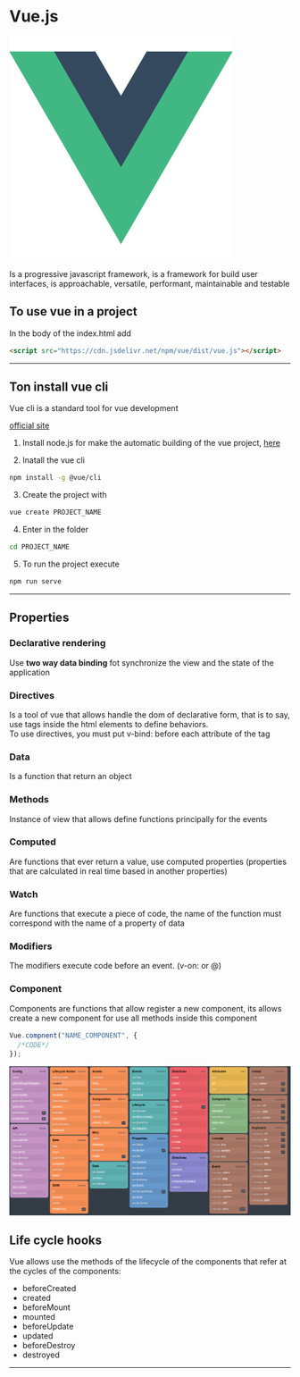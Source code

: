 # Vue.js

![vue logo](img/vueJS.png)

Is a progressive javascript framework, is a framework for build user interfaces, is approachable, versatile, performant, maintainable and testable

## To use vue in a project

In the body of the index.html add

```html
<script src="https://cdn.jsdelivr.net/npm/vue/dist/vue.js"></script>
```

---

## Ton install vue cli

Vue cli is a standard tool for vue development

[official site](https://cli.vuejs.org/)

1. Install node.js for make the automatic building of the vue project, [here](https://nodejs.org/es/download/)

2. Inatall the vue cli

```bash
npm install -g @vue/cli
```

3. Create the project with

```bash
vue create PROJECT_NAME
```

4. Enter in the folder

```bash
cd PROJECT_NAME
```

5. To run the project execute

```bash
npm run serve
```

---

## Properties

### Declarative rendering

Use **two way data binding** fot synchronize the view and the state of the application

### Directives

Is a tool of vue that allows handle the dom of declarative form, that is to say, use tags inside the html elements to define behaviors.  
To use directives, you must put v-bind: before each attribute of the tag

### Data

Is a function that return an object

### Methods

Instance of view that allows define functions principally for the events

### Computed

Are functions that ever return a value, use computed properties (properties that are calculated in real time based in another properties)

### Watch

Are functions that execute a piece of code, the name of the function must correspond with the name of a property of data

### Modifiers

The modifiers execute code before an event. (v-on: or @)

### Component

Components are functions that allow register a new component, its allows create a new component for use all methods inside this component

```js
Vue.compnent("NAME_COMPONENT", {
  /*CODE*/
});
```

![](img/cheat-sheet.png)

## Life cycle hooks

Vue allows use the methods of the lifecycle of the components that refer at the cycles of the components:

- beforeCreated
- created
- beforeMount
- mounted
- beforeUpdate
- updated
- beforeDestroy
- destroyed

---
